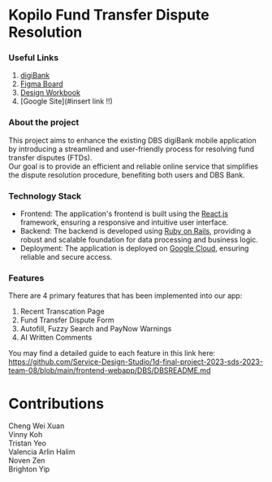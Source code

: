 # **Kopilo Fund Transfer Dispute Resolution**

### **Useful Links**
  1. [digiBank](https://dbsservice-zwrzqgoagq-as.a.run.app/) 
  2. [Figma Board](https://www.figma.com/file/WkGoaInNq3u3Roneu88PwL/Service-Design-Studio?type=design&mode=design&t=FPdOO8D8DAoc3PY8-0)
  3. [Design Workbook](https://docs.google.com/document/d/18kb1gEeE0T5lsJ9isN1ms7r1HdiIQdBYnW9oUsV7_Ck/edit)
  4. [Google Site](#insert link !!)

### **About the project**
This project aims to enhance the existing DBS digiBank mobile application by introducing a streamlined and user-friendly process for resolving fund transfer disputes (FTDs). <br>
Our goal is to provide an efficient and reliable online service that simplifies the dispute resolution procedure, benefiting both users and DBS Bank.

### **Technology Stack**
- Frontend: The application's frontend is built using the [React.js](https://react.dev/) framework, ensuring a responsive and intuitive user interface.
- Backend: The backend is developed using [Ruby on Rails](https://rubyonrails.org/), providing a robust and scalable foundation for data processing and business logic.
- Deployment: The application is deployed on [Google Cloud](https://cloud.google.com/), ensuring reliable and secure access.

### **Features**
There are 4 primary features that has been implemented into our app:
1. Recent Transcation Page
2. Fund Transfer Dispute Form
3. Autofill, Fuzzy Search and PayNow Warnings
4. AI Written Comments

You may find a detailed guide to each feature in this link here: https://github.com/Service-Design-Studio/1d-final-project-2023-sds-2023-team-08/blob/main/frontend-webapp/DBS/DBSREADME.md

# **Contributions**

Cheng Wei Xuan <br>
Vinny Koh <br>
Tristan Yeo <br>
Valencia Arlin Halim <br> 
Noven Zen <br>
Brighton Yip <br>
